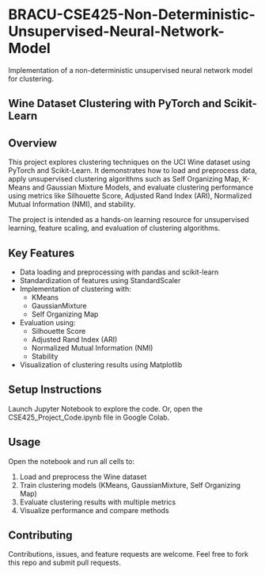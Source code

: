 # BRACU-CSE425-Non-Deterministic-Unsupervised-Neural-Network-Model
Implementation of a non-deterministic unsupervised neural network model for clustering.


Wine Dataset Clustering with PyTorch and Scikit-Learn
--------

Overview
--------
This project explores clustering techniques on the UCI Wine dataset using
PyTorch and Scikit-Learn. It demonstrates how to load and preprocess data,
apply unsupervised clustering algorithms such as Self Organizing Map, K-Means and Gaussian Mixture
Models, and evaluate clustering performance using metrics like Silhouette Score,
Adjusted Rand Index (ARI), Normalized Mutual Information (NMI), and stability.

The project is intended as a hands-on learning resource for unsupervised learning,
feature scaling, and evaluation of clustering algorithms.

Key Features
------------
- Data loading and preprocessing with pandas and scikit-learn
- Standardization of features using StandardScaler
- Implementation of clustering with:
  - KMeans
  - GaussianMixture
  - Self Organizing Map
- Evaluation using:
  - Silhouette Score
  - Adjusted Rand Index (ARI)
  - Normalized Mutual Information (NMI)
  - Stability
- Visualization of clustering results using Matplotlib

Setup Instructions
------------------
Launch Jupyter Notebook to explore the code.
Or, open the CSE425_Project_Code.ipynb file in Google Colab.

Usage
-----
Open the notebook and run all cells to:
1. Load and preprocess the Wine dataset
2. Train clustering models (KMeans, GaussianMixture, Self Organizing Map)
3. Evaluate clustering results with multiple metrics
4. Visualize performance and compare methods

Contributing
------------
Contributions, issues, and feature requests are welcome.
Feel free to fork this repo and submit pull requests.
